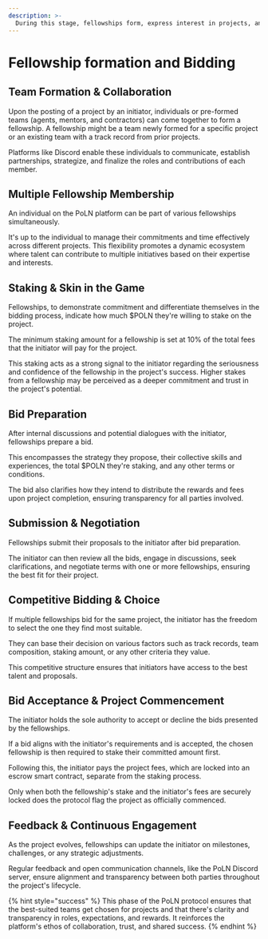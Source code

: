 ```yaml
---
description: >-
  During this stage, fellowships form, express interest in projects, and competitively bid. The dynamic ensures the best teams are chosen, fostering quality and competitive prices within the PoLN ecosystem.
---
```


# Fellowship formation and Bidding

## Team Formation & Collaboration

Upon the posting of a project by an initiator, individuals or pre-formed teams (agents, mentors, and contractors) can come together to form a fellowship. A fellowship might be a team newly formed for a specific project or an existing team with a track record from prior projects.

Platforms like Discord enable these individuals to communicate, establish partnerships, strategize, and finalize the roles and contributions of each member.

## Multiple Fellowship Membership

An individual on the PoLN platform can be part of various fellowships simultaneously.

It's up to the individual to manage their commitments and time effectively across different projects. This flexibility promotes a dynamic ecosystem where talent can contribute to multiple initiatives based on their expertise and interests.

## Staking & Skin in the Game

Fellowships, to demonstrate commitment and differentiate themselves in the bidding process, indicate how much $POLN they're willing to stake on the project.

The minimum staking amount for a fellowship is set at 10% of the total fees that the initiator will pay for the project.

This staking acts as a strong signal to the initiator regarding the seriousness and confidence of the fellowship in the project's success. Higher stakes from a fellowship may be perceived as a deeper commitment and trust in the project's potential.

## Bid Preparation

After internal discussions and potential dialogues with the initiator, fellowships prepare a bid.

This encompasses the strategy they propose, their collective skills and experiences, the total $POLN they're staking, and any other terms or conditions.

The bid also clarifies how they intend to distribute the rewards and fees upon project completion, ensuring transparency for all parties involved.

## Submission & Negotiation

Fellowships submit their proposals to the initiator after bid preparation.

The initiator can then review all the bids, engage in discussions, seek clarifications, and negotiate terms with one or more fellowships, ensuring the best fit for their project.

## Competitive Bidding & Choice

If multiple fellowships bid for the same project, the initiator has the freedom to select the one they find most suitable.

They can base their decision on various factors such as track records, team composition, staking amount, or any other criteria they value.

This competitive structure ensures that initiators have access to the best talent and proposals.

## Bid Acceptance & Project Commencement

The initiator holds the sole authority to accept or decline the bids presented by the fellowships.

If a bid aligns with the initiator's requirements and is accepted, the chosen fellowship is then required to stake their committed amount first.

Following this, the initiator pays the project fees, which are locked into an escrow smart contract, separate from the staking process.

Only when both the fellowship's stake and the initiator's fees are securely locked does the protocol flag the project as officially commenced.

## Feedback & Continuous Engagement

As the project evolves, fellowships can update the initiator on milestones, challenges, or any strategic adjustments.

Regular feedback and open communication channels, like the PoLN Discord server, ensure alignment and transparency between both parties throughout the project's lifecycle.

{% hint style="success" %}
This phase of the PoLN protocol ensures that the best-suited teams get chosen for projects and that there's clarity and transparency in roles, expectations, and rewards. It reinforces the platform's ethos of collaboration, trust, and shared success.
{% endhint %}
